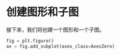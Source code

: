 # 创建图形和子图

接下来，我们将创建一个图形和一个子图。

```python
fig = plt.figure()
ax = fig.add_subplot(axes_class=AxesZero)
```
